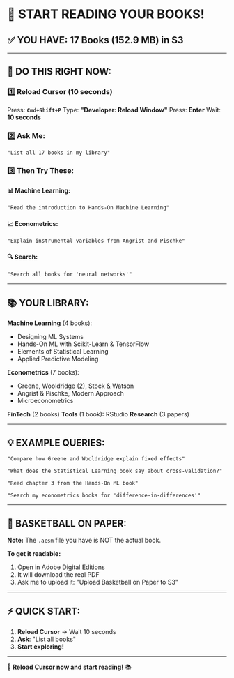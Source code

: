 # 🚀 START READING YOUR BOOKS!

## ✅ YOU HAVE: 17 Books (152.9 MB) in S3

---

## 🎯 DO THIS RIGHT NOW:

### **1️⃣ Reload Cursor** (10 seconds)

Press: **`Cmd+Shift+P`**
Type: **"Developer: Reload Window"**
Press: **Enter**
Wait: **10 seconds**

### **2️⃣ Ask Me:**

```
"List all 17 books in my library"
```

### **3️⃣ Then Try These:**

#### **📊 Machine Learning:**
```
"Read the introduction to Hands-On Machine Learning"
```

#### **📈 Econometrics:**
```
"Explain instrumental variables from Angrist and Pischke"
```

#### **🔍 Search:**
```
"Search all books for 'neural networks'"
```

---

## 📚 YOUR LIBRARY:

**Machine Learning** (4 books):
- Designing ML Systems
- Hands-On ML with Scikit-Learn & TensorFlow
- Elements of Statistical Learning
- Applied Predictive Modeling

**Econometrics** (7 books):
- Greene, Wooldridge (2), Stock & Watson
- Angrist & Pischke, Modern Approach
- Microeconometrics

**FinTech** (2 books)
**Tools** (1 book): RStudio
**Research** (3 papers)

---

## 💡 EXAMPLE QUERIES:

```
"Compare how Greene and Wooldridge explain fixed effects"
```

```
"What does the Statistical Learning book say about cross-validation?"
```

```
"Read chapter 3 from the Hands-On ML book"
```

```
"Search my econometrics books for 'difference-in-differences'"
```

---

## 🏀 BASKETBALL ON PAPER:

**Note:** The `.acsm` file you have is NOT the actual book.

**To get it readable:**
1. Open in Adobe Digital Editions
2. It will download the real PDF
3. Ask me to upload it: "Upload Basketball on Paper to S3"

---

## ⚡ QUICK START:

1. **Reload Cursor** → Wait 10 seconds
2. **Ask**: "List all books"
3. **Start exploring!**

---

**🎊 Reload Cursor now and start reading!** 📚


